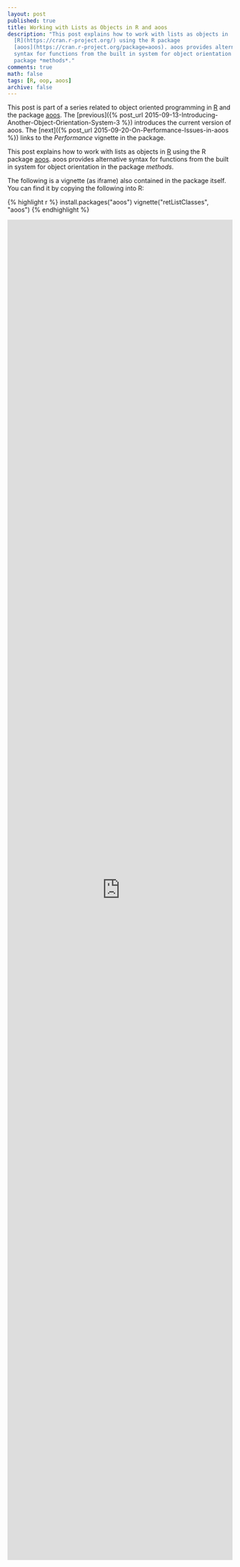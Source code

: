 ```yaml
---
layout: post
published: true
title: Working with Lists as Objects in R and aoos
description: "This post explains how to work with lists as objects in
  [R](https://cran.r-project.org/) using the R package
  [aoos](https://cran.r-project.org/package=aoos). aoos provides alternative
  syntax for functions from the built in system for object orientation in the
  package *methods*."
comments: true
math: false
tags: [R, oop, aoos]
archive: false
---
```


This post is part of a series related to object oriented programming
in [R](https://cran.r-project.org/) and the package
[aoos](https://cran.r-project.org/package=aoos). The [previous]({% post_url 2015-09-13-Introducing-Another-Object-Orientation-System-3 %}) introduces the
current version of aoos. The [next]({% post_url 2015-09-20-On-Performance-Issues-in-aoos %}) links to the
*Performance* vignette in the package.

This post explains how to work with lists as objects in
[R](https://cran.r-project.org/) using the R package
[aoos](https://cran.r-project.org/package=aoos). aoos provides alternative
syntax for functions from the built in system for object orientation in the
package *methods*.

The following is a vignette (as iframe) also contained in the package itself.
You can find it by copying the following into R:


{% highlight r %}
install.packages("aoos")
vignette("retListClasses", "aoos")
{% endhighlight %}

<iframe width='100%' height='3000' src="https://wahani.github.io/aoos/vignettes/retListClasses.html" frameborder="0" allowfullscreen></iframe>
